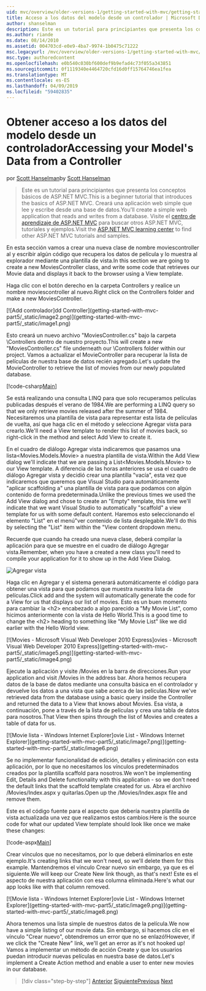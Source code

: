 ```yaml
---
uid: mvc/overview/older-versions-1/getting-started-with-mvc/getting-started-with-mvc-part5
title: Acceso a los datos del modelo desde un controlador | Microsoft Docs
author: shanselman
description: Este es un tutorial para principiantes que presenta los conceptos básicos de ASP.NET MVC. Cree una aplicación web simple que lee y escribe desde una base de datos.
ms.author: riande
ms.date: 08/14/2010
ms.assetid: 004703cd-e0e9-4ba7-9974-1b0475c71222
msc.legacyurl: /mvc/overview/older-versions-1/getting-started-with-mvc/getting-started-with-mvc-part5
msc.type: authoredcontent
ms.openlocfilehash: e0b540c030bf600def9b9efad4c73f055a343851
ms.sourcegitcommit: 0f1119340e4464720cfd16d0ff15764746ea1fea
ms.translationtype: MT
ms.contentlocale: es-ES
ms.lasthandoff: 04/09/2019
ms.locfileid: "59402835"
---
```

# <a name="accessing-your-models-data-from-a-controller"></a><span data-ttu-id="2a220-104">Obtener acceso a los datos del modelo desde un controlador</span><span class="sxs-lookup"><span data-stu-id="2a220-104">Accessing your Model's Data from a Controller</span></span>

<span data-ttu-id="2a220-105">por [Scott Hanselman](https://github.com/shanselman)</span><span class="sxs-lookup"><span data-stu-id="2a220-105">by [Scott Hanselman](https://github.com/shanselman)</span></span>

> <span data-ttu-id="2a220-106">Este es un tutorial para principiantes que presenta los conceptos básicos de ASP.NET MVC.</span><span class="sxs-lookup"><span data-stu-id="2a220-106">This is a beginner tutorial that introduces the basics of ASP.NET MVC.</span></span> <span data-ttu-id="2a220-107">Creará una aplicación web simple que lee y escribe desde una base de datos.</span><span class="sxs-lookup"><span data-stu-id="2a220-107">You'll create a simple web application that reads and writes from a database.</span></span> <span data-ttu-id="2a220-108">Visite el [centro de aprendizaje de ASP.NET MVC](../../../index.md) para buscar otros ASP.NET MVC, tutoriales y ejemplos.</span><span class="sxs-lookup"><span data-stu-id="2a220-108">Visit the [ASP.NET MVC learning center](../../../index.md) to find other ASP.NET MVC tutorials and samples.</span></span>


<span data-ttu-id="2a220-109">En esta sección vamos a crear una nueva clase de nombre moviescontroller al y escribir algún código que recupera los datos de película y lo muestra al explorador mediante una plantilla de vista.</span><span class="sxs-lookup"><span data-stu-id="2a220-109">In this section we are going to create a new MoviesController class, and write some code that retrieves our Movie data and displays it back to the browser using a View template.</span></span>

<span data-ttu-id="2a220-110">Haga clic con el botón derecho en la carpeta Controllers y realice un nombre moviescontroller al nuevo.</span><span class="sxs-lookup"><span data-stu-id="2a220-110">Right click on the Controllers folder and make a new MoviesController.</span></span>

[![A<span data-ttu-id="2a220-111">dd controlador]</span><span class="sxs-lookup"><span data-stu-id="2a220-111">dd Controller]</span></span>(getting-started-with-mvc-part5/_static/image2.png)](getting-started-with-mvc-part5/_static/image1.png)

<span data-ttu-id="2a220-112">Esto creará un nuevo archivo "MoviesController.cs" bajo la carpeta \Controllers dentro de nuestro proyecto.</span><span class="sxs-lookup"><span data-stu-id="2a220-112">This will create a new "MoviesController.cs" file underneath our \Controllers folder within our project.</span></span> <span data-ttu-id="2a220-113">Vamos a actualizar el MovieController para recuperar la lista de películas de nuestra base de datos recién agregado.</span><span class="sxs-lookup"><span data-stu-id="2a220-113">Let's update the MovieController to retrieve the list of movies from our newly populated database.</span></span>

[!code-csharp[Main](getting-started-with-mvc-part5/samples/sample1.cs)]

<span data-ttu-id="2a220-114">Se está realizando una consulta LINQ para que solo recuperamos películas publicadas después el verano de 1984.</span><span class="sxs-lookup"><span data-stu-id="2a220-114">We are performing a LINQ query so that we only retrieve movies released after the summer of 1984.</span></span> <span data-ttu-id="2a220-115">Necesitaremos una plantilla de vista para representar esta lista de películas de vuelta, así que haga clic en el método y seleccione Agregar vista para crearlo.</span><span class="sxs-lookup"><span data-stu-id="2a220-115">We'll need a View template to render this list of movies back, so right-click in the method and select Add View to create it.</span></span>

<span data-ttu-id="2a220-116">En el cuadro de diálogo Agregar vista indicaremos que pasamos una lista&lt;Movies.Models.Movie&gt; a nuestra plantilla de vista.</span><span class="sxs-lookup"><span data-stu-id="2a220-116">Within the Add View dialog we'll indicate that we are passing a List&lt;Movies.Models.Movie&gt; to our View template.</span></span> <span data-ttu-id="2a220-117">A diferencia de las horas anteriores se usa el cuadro de diálogo Agregar vista y decidió crear una plantilla "vacía", esta vez que indicaremos que queremos que Visual Studio para automáticamente "aplicar scaffolding a" una plantilla de vista para que podamos con algún contenido de forma predeterminada.</span><span class="sxs-lookup"><span data-stu-id="2a220-117">Unlike the previous times we used the Add View dialog and chose to create an "Empty" template, this time we'll indicate that we want Visual Studio to automatically "scaffold" a view template for us with some default content.</span></span> <span data-ttu-id="2a220-118">Haremos esto seleccionando el elemento "List" en el menú"ver contenido de lista desplegable.</span><span class="sxs-lookup"><span data-stu-id="2a220-118">We'll do this by selecting the "List" item within the "View content dropdown menu.</span></span>

<span data-ttu-id="2a220-119">Recuerde que cuando ha creado una nueva clase, deberá compilar la aplicación para que se muestre en el cuadro de diálogo Agregar vista.</span><span class="sxs-lookup"><span data-stu-id="2a220-119">Remember, when you have a created a new class you'll need to compile your application for it to show up in the Add View Dialog.</span></span>

![Agregar vista](getting-started-with-mvc-part5/_static/image3.png)

<span data-ttu-id="2a220-121">Haga clic en Agregar y el sistema generará automáticamente el código para obtener una vista para que podamos que muestra nuestra lista de películas.</span><span class="sxs-lookup"><span data-stu-id="2a220-121">Click add and the system will automatically generate the code for a View for us that displays our list of movies.</span></span> <span data-ttu-id="2a220-122">Esto es un buen momento para cambiar la &lt;h2&gt; encabezado a algo parecido a "My Movie List", como hicimos anteriormente con la vista de Hello World.</span><span class="sxs-lookup"><span data-stu-id="2a220-122">This is a good time to change the &lt;h2&gt; heading to something like "My Movie List" like we did earlier with the Hello World view.</span></span>

[![M<span data-ttu-id="2a220-123">ovies - Microsoft Visual Web Developer 2010 Express]</span><span class="sxs-lookup"><span data-stu-id="2a220-123">ovies - Microsoft Visual Web Developer 2010 Express]</span></span>(getting-started-with-mvc-part5/_static/image5.png)](getting-started-with-mvc-part5/_static/image4.png)

<span data-ttu-id="2a220-124">Ejecute la aplicación y visite /Movies en la barra de direcciones.</span><span class="sxs-lookup"><span data-stu-id="2a220-124">Run your application and visit /Movies in the address bar.</span></span> <span data-ttu-id="2a220-125">Ahora hemos recupera datos de la base de datos mediante una consulta básica en el controlador y devuelve los datos a una vista que sabe acerca de las películas.</span><span class="sxs-lookup"><span data-stu-id="2a220-125">Now we've retrieved data from the database using a basic query inside the Controller and returned the data to a View that knows about Movies.</span></span> <span data-ttu-id="2a220-126">Esa vista, a continuación, pone a través de la lista de películas y crea una tabla de datos para nosotros.</span><span class="sxs-lookup"><span data-stu-id="2a220-126">That View then spins through the list of Movies and creates a table of data for us.</span></span>

[![M<span data-ttu-id="2a220-127">ovie lista - Windows Internet Explorer]</span><span class="sxs-lookup"><span data-stu-id="2a220-127">ovie List - Windows Internet Explorer]</span></span>(getting-started-with-mvc-part5/_static/image7.png)](getting-started-with-mvc-part5/_static/image6.png)

<span data-ttu-id="2a220-128">Se no implementar funcionalidad de edición, detalles y eliminación con esta aplicación, por lo que no necesitamos los vínculos predeterminados creados por la plantilla scaffold para nosotros.</span><span class="sxs-lookup"><span data-stu-id="2a220-128">We won't be implementing Edit, Details and Delete functionality with this application - so we don't need the default links that the scaffold template created for us.</span></span> <span data-ttu-id="2a220-129">Abra el archivo /Movies/Index.aspx y quitarlas.</span><span class="sxs-lookup"><span data-stu-id="2a220-129">Open up the /Movies/Index.aspx file and remove them.</span></span>

<span data-ttu-id="2a220-130">Este es el código fuente para el aspecto que debería nuestra plantilla de vista actualizada una vez que realizamos estos cambios:</span><span class="sxs-lookup"><span data-stu-id="2a220-130">Here is the source code for what our updated View template should look like once we make these changes:</span></span>

[!code-aspx[Main](getting-started-with-mvc-part5/samples/sample2.aspx)]

<span data-ttu-id="2a220-131">Crear vínculos que no necesitamos, por lo que deberá eliminarlos en este ejemplo.</span><span class="sxs-lookup"><span data-stu-id="2a220-131">It's creating links that we won't need, so we'll delete them for this example.</span></span> <span data-ttu-id="2a220-132">Mantendremos el vínculo Crear nuevo sin embargo, ya que es el siguiente.</span><span class="sxs-lookup"><span data-stu-id="2a220-132">We will keep our Create New link though, as that's next!</span></span> <span data-ttu-id="2a220-133">Este es el aspecto de nuestra aplicación con esa columna eliminada.</span><span class="sxs-lookup"><span data-stu-id="2a220-133">Here's what our app looks like with that column removed.</span></span>

[![M<span data-ttu-id="2a220-134">ovie lista - Windows Internet Explorer]</span><span class="sxs-lookup"><span data-stu-id="2a220-134">ovie List - Windows Internet Explorer]</span></span>(getting-started-with-mvc-part5/_static/image9.png)](getting-started-with-mvc-part5/_static/image8.png)

<span data-ttu-id="2a220-135">Ahora tenemos una lista simple de nuestros datos de la película.</span><span class="sxs-lookup"><span data-stu-id="2a220-135">We now have a simple listing of our movie data.</span></span> <span data-ttu-id="2a220-136">Sin embargo, si hacemos clic en el vínculo "Crear nuevo", obtendremos un error que no se enlazó!</span><span class="sxs-lookup"><span data-stu-id="2a220-136">However, if we click the "Create New" link, we'll get an error as it's not hooked up!</span></span> <span data-ttu-id="2a220-137">Vamos a implementar un método de acción Create y que los usuarios puedan introducir nuevas películas en nuestra base de datos.</span><span class="sxs-lookup"><span data-stu-id="2a220-137">Let's implement a Create Action method and enable a user to enter new movies in our database.</span></span>

> [!div class="step-by-step"]
> <span data-ttu-id="2a220-138">[Anterior](getting-started-with-mvc-part4.md)
> [Siguiente](getting-started-with-mvc-part6.md)</span><span class="sxs-lookup"><span data-stu-id="2a220-138">[Previous](getting-started-with-mvc-part4.md)
[Next](getting-started-with-mvc-part6.md)</span></span>
